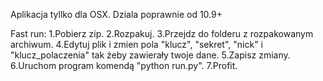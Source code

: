 Aplikacja tyllko dla OSX.
Dziala poprawnie od 10.9+

Fast run:
1.Pobierz zip.
2.Rozpakuj.
3.Przejdz do folderu z rozpakowanym archiwum.
4.Edytuj plik i zmien pola "klucz", "sekret", "nick" i "klucz_polaczenia" tak żeby zawierały twoje dane.
5.Zapisz zmiany.
6.Uruchom program komendą "python run.py".
7.Profit.